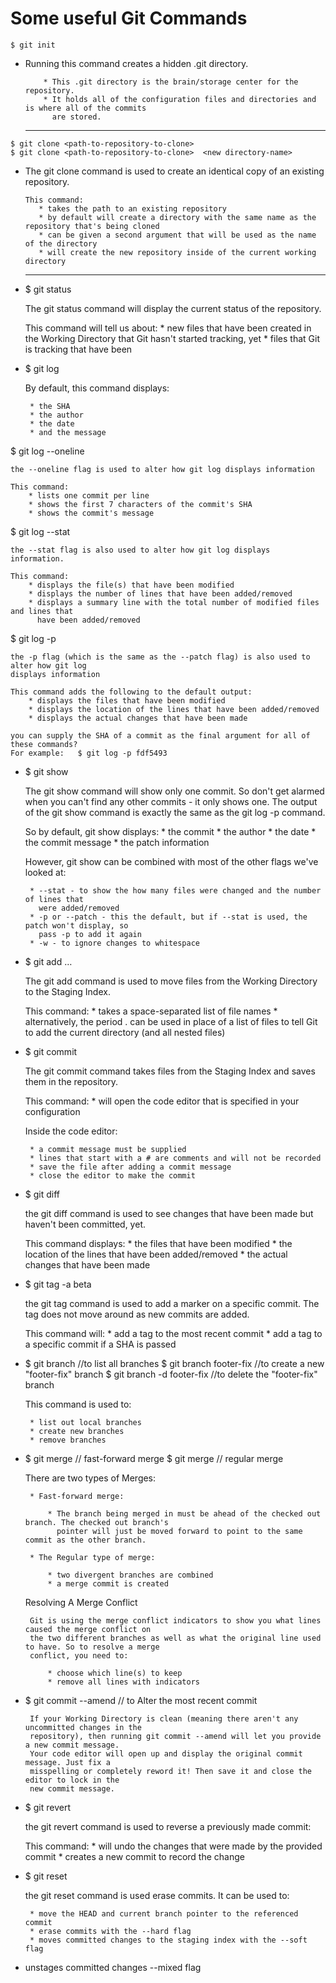 # Some useful Git Commands


```
$ git init
```
  - Running this command creates a hidden .git directory.
    ```
		* This .git directory is the brain/storage center for the repository.
		* It holds all of the configuration files and directories and is where all of the commits 
		  are stored.
      ```
      ---

```
$ git clone <path-to-repository-to-clone>
$ git clone <path-to-repository-to-clone>  <new directory-name>
```
  - The git clone command is used to create an identical copy of an existing repository.
     ```
	This command:
	    * takes the path to an existing repository
	    * by default will create a directory with the same name as the repository that's being cloned
	    * can be given a second argument that will be used as the name of the directory
	    * will create the new repository inside of the current working directory
       ```
    ---


*  $ git status

	The git status command will display the current status of the repository.

	This command will tell us about:
	    * new files that have been created in the Working Directory that Git hasn't started 
	      tracking, yet
	    * files that Git is tracking that have been


*  $ git log

	By default, this command displays:

	    * the SHA
	    * the author
	    * the date
	    * and the message

  $ git log --oneline

  	the --oneline flag is used to alter how git log displays information

	This command:
	    * lists one commit per line
	    * shows the first 7 characters of the commit's SHA
	    * shows the commit's message

  $ git log --stat

    the --stat flag is also used to alter how git log displays information.

	This command:
	    * displays the file(s) that have been modified
	    * displays the number of lines that have been added/removed
	    * displays a summary line with the total number of modified files and lines that 
	      have been added/removed

  $ git log -p

    the -p flag (which is the same as the --patch flag) is also used to alter how git log 
    displays information

	This command adds the following to the default output:
	    * displays the files that have been modified
	    * displays the location of the lines that have been added/removed
	    * displays the actual changes that have been made

    you can supply the SHA of a commit as the final argument for all of these commands? 
    For example:   $ git log -p fdf5493


*  $ git show

	The git show command will show only one commit. So don't get alarmed when you can't find any other 
	commits - it only shows one. The output of the git show command is exactly the same as the 
	git log -p command.

	 So by default, git show displays:
	    * the commit
	    * the author
	    * the date
	    * the commit message
	    * the patch information

	However, git show can be combined with most of the other flags we've looked at:

	    * --stat - to show the how many files were changed and the number of lines that 
	      were added/removed
	    * -p or --patch - this the default, but if --stat is used, the patch won't display, so 
	      pass -p to add it again
	    * -w - to ignore changes to whitespace



*  $ git add <file1> <file2> … <fileN>

	The git add command is used to move files from the Working Directory to the Staging Index.

	This command:
	    * takes a space-separated list of file names
	    * alternatively, the period . can be used in place of a list of files to tell Git to add 
	    the current directory (and all nested files)


*  $ git commit

	The git commit command takes files from the Staging Index and saves them in the repository.

	This command:
		* will open the code editor that is specified in your configuration

	Inside the code editor:

	    * a commit message must be supplied
	    * lines that start with a # are comments and will not be recorded
	    * save the file after adding a commit message
	    * close the editor to make the commit


*  $ git diff

	the git diff command is used to see changes that have been made but haven't been committed, yet.

	This command displays:
    	* the files that have been modified
    	* the location of the lines that have been added/removed
    	* the actual changes that have been made


*  $ git tag -a beta

	the git tag command is used to add a marker on a specific commit. The tag does not move around as
	new commits are added.

	This command will:
	    * add a tag to the most recent commit
	    * add a tag to a specific commit if a SHA is passed


*  $ git branch                     		//to list all branches 
   $ git branch footer-fix          		//to create a new "footer-fix" branch
   $ git branch -d footer-fix				//to delete the "footer-fix" branch

	This command is used to:

	    * list out local branches
	    * create new branches
	    * remove branches


*  $ git merge <other-branch>              			// fast-forward merge
   $ git merge <other-branch> <master-branch>		// regular merge

	There are two types of Merges:

	    * Fast-forward merge:

		    * The branch being merged in must be ahead of the checked out branch. The checked out branch's 
		      pointer will just be moved forward to point to the same commit as the other branch.
	    
	    * The Regular type of merge:

	        * two divergent branches are combined
	        * a merge commit is created

	Resolving A Merge Conflict

		Git is using the merge conflict indicators to show you what lines caused the merge conflict on 
		the two different branches as well as what the original line used to have. So to resolve a merge  
		conflict, you need to:

		    * choose which line(s) to keep
		    * remove all lines with indicators


*  $ git commit --amend 						//  to Alter the most recent commit

		If your Working Directory is clean (meaning there aren't any uncommitted changes in the 
		repository), then running git commit --amend will let you provide a new commit message. 
		Your code editor will open up and display the original commit message. Just fix a  
		misspelling or completely reword it! Then save it and close the editor to lock in the 
		new commit message.


*  $ git revert <SHA-of-commit-to-revert>

	the git revert command is used to reverse a previously made commit:

	This command:
	    * will undo the changes that were made by the provided commit
	    * creates a new commit to record the change


*  $ git reset <reference-to-commit>

	the git reset command is used erase commits.
	It can be used to:

	    * move the HEAD and current branch pointer to the referenced commit
	    * erase commits with the --hard flag
	    * moves committed changes to the staging index with the --soft flag
* unstages committed changes --mixed flag
